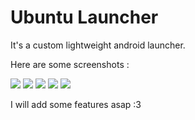# Ubuntu Launcher 

It's a custom lightweight android launcher.

Here are some screenshots : 

![](../Ubuntu%20launcher/ss/shot5.png)
![](../Ubuntu%20launcher/ss/shot4.png)
![](../Ubuntu%20launcher/ss/shot3.png)
![](../Ubuntu%20launcher/ss/shot2.png)
![](../Ubuntu%20launcher/ss/shot1.png)

I will add some features asap :3 